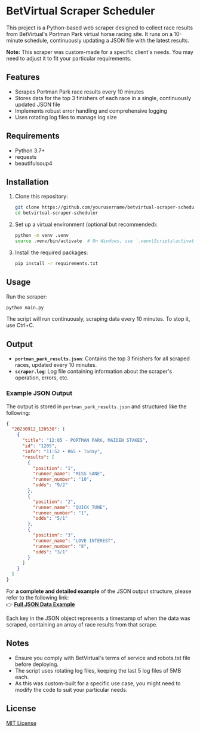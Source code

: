 
# BetVirtual Scraper Scheduler

This project is a Python-based web scraper designed to collect race results from BetVirtual's Portman Park virtual horse racing site. It runs on a 10-minute schedule, continuously updating a JSON file with the latest results.

**Note:** This scraper was custom-made for a specific client's needs. You may need to adjust it to fit your particular requirements.

## Features

- Scrapes Portman Park race results every 10 minutes
- Stores data for the top 3 finishers of each race in a single, continuously updated JSON file
- Implements robust error handling and comprehensive logging
- Uses rotating log files to manage log size

## Requirements

- Python 3.7+
- requests
- beautifulsoup4

## Installation

1. Clone this repository:
   ```bash
   git clone https://github.com/yourusername/betvirtual-scraper-scheduler.git
   cd betvirtual-scraper-scheduler
   ```

2. Set up a virtual environment (optional but recommended):
   ```bash
   python -m venv .venv
   source .venv/bin/activate  # On Windows, use `.venv\Scripts\activate`
   ```

3. Install the required packages:
   ```bash
   pip install -r requirements.txt
   ```

## Usage

Run the scraper:
```bash
python main.py
```

The script will run continuously, scraping data every 10 minutes. To stop it, use Ctrl+C.

## Output

- **`portman_park_results.json`**: Contains the top 3 finishers for all scraped races, updated every 10 minutes.
- **`scraper.log`**: Log file containing information about the scraper's operation, errors, etc.

### **Example JSON Output**

The output is stored in `portman_park_results.json` and structured like the following:

```json
{
  "20230912_120530": [
    {
      "title": "12:05 - PORTMAN PARK, MAIDEN STAKES",
      "id": "1205",
      "info": "11:52 • R65 • Today",
      "results": [
        {
          "position": "1",
          "runner_name": "MISS SANE",
          "runner_number": "10",
          "odds": "9/2"
        },
        {
          "position": "2",
          "runner_name": "QUICK TUNE",
          "runner_number": "1",
          "odds": "5/1"
        },
        {
          "position": "3",
          "runner_name": "LOVE INTEREST",
          "runner_number": "8",
          "odds": "3/1"
        }
      ]
    }
  ]
}
```

For **a complete and detailed example** of the JSON output structure, please refer to the following link:  
👉 **[Full JSON Data Example](https://api.npoint.io/8ec9769eddfeb6aefbc3)**

Each key in the JSON object represents a timestamp of when the data was scraped, containing an array of race results from that scrape.

## Notes

- Ensure you comply with BetVirtual's terms of service and robots.txt file before deploying.
- The script uses rotating log files, keeping the last 5 log files of 5MB each.
- As this was custom-built for a specific use case, you might need to modify the code to suit your particular needs.

## License

[MIT License](LICENSE)

